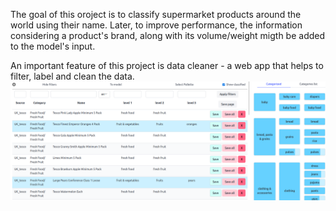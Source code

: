 The goal of this oroject is to classify supermarket products around the world using their name.
Later, to improve performance, the information considering a product's brand, along with its volume/weight migth be added to the model's input.

An important feature of this project is data cleaner - a web app that helps to filter, label and clean the data.
![data cleaner interface](readme.png)